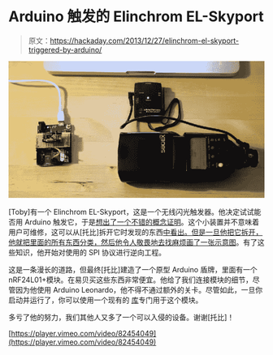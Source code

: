 # Arduino 触发的 Elinchrom EL-Skyport

> 原文：<https://hackaday.com/2013/12/27/elinchrom-el-skyport-triggered-by-arduino/>

[![Screenshot 2013-12-25 08.39.33](img/de5375681a236785c6fea75cd382389d.png)](http://hackaday.com/wp-content/uploads/2013/12/screenshot-2013-12-25-08-39-33.png)

[Toby]有一个 Elinchrom EL-Skyport，这是一个无线闪光触发器。他决定试试能否用 Arduino 触发它，于是[想出了一个不错的概念证明](http://infar.be/index.php?/archives/1005-Elinchrom-EL-Skyport-triggered-by-Arduino.html)。这个小装置并不意味着用户可维修，这可以从[托比]拆开它时发现的东西[中看出。但是一旦他把它拆开，他就把里面的所有东西分类，然后他令人敬畏地去找麻烦](http://infar.be/index.php?/archives/982-Elinchrom-EL-Skyport-Transmitter-Opening,-design,-schematics.html)[画了一张示意图](http://infar.be/media/pix/Elinchrom_EL-Skyport_TX_Schematic_V1.0.pdf)。有了这些知识，他开始对使用的 SPI 协议进行逆向工程。

这是一条漫长的道路，但最终[托比]建造了一个原型 Arduino 盾牌，里面有一个 nRF24L01+模块。在易贝买这些东西非常便宜。他给了我们连接模块的细节，尽管因为他使用 Arduino Leonardo，他不得不通过额外的关卡。尽管如此，一旦你启动并运行了，你可以使用一个现有的 [库](http://playground.arduino.cc/InterfacingWithHardware/Nrf24L01)专门用于这个模块。

多亏了他的努力，我们其他人又多了一个可以入侵的设备。谢谢[托比]！

[https://player.vimeo.com/video/82454049](https://player.vimeo.com/video/82454049)